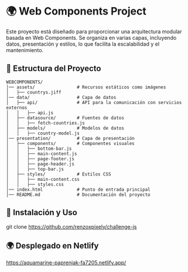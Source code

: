 # 🌍 Web Components Project

Este proyecto está diseñado para proporcionar una arquitectura modular basada en Web Components. Se organiza en varias capas, incluyendo datos, presentación y estilos, lo que facilita la escalabilidad y el mantenimiento.

## 📂 Estructura del Proyecto

```plaintext
WEBCOMPONENTS/
│── assets/                # Recursos estáticos como imágenes
│   ├── countrys.jiff
│── data/                  # Capa de datos
│   ├── api/               # API para la comunicación con servicios externos
│   │   ├── api.js
│   ├── datasource/        # Fuentes de datos
│   │   ├── fetch-countries.js
│   ├── models/            # Modelos de datos
│   │   ├── country-model.js
│── presentation/          # Capa de presentación
│   ├── components/        # Componentes visuales
│   │   ├── bottom-bar.js
│   │   ├── main-content.js
│   │   ├── page-footer.js
│   │   ├── page-header.js
│   │   ├── top-bar.js
│   ├── styles/            # Estilos CSS
│   │   ├── main-content.css
│   │   ├── styles.css
│── index.html             # Punto de entrada principal
│── README.md              # Documentación del proyecto
```

## 🚀 Instalación y Uso

git clone https://github.com/renzoxpixely/challenge-js

## 🌍 Desplegado en Netlify

https://aquamarine-paprenjak-fa7205.netlify.app/

